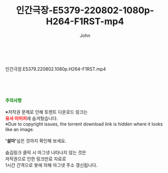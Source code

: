 ﻿---
layout: post
title:  "인간극장-E5379-220802-1080p-H264-F1RST-mp4"
author: John
categories: [ 방송/음악 ]
tags: [  ]
image:  
description: "인간극장-E5379-220802-1080p-H264-F1RST-mp4 torrent 정보 공유"
toc: true
toc_sticky: true
---

<br>
<div class="view-img">
<a class="view_image" href="https://torrentmobile59.com/bbs/view_image.php?fn=%2Fdata%2Ffile%2Fmusic%2F1040166538_5K4dNOq0_6e5059681c248a9d5df2f6881c9f4669a27dc4d6.jpg" target="_blank"><img alt="" class="img-tag" content="https://torrentmobile59.com/data/file/music/1040166538_5K4dNOq0_6e5059681c248a9d5df2f6881c9f4669a27dc4d6.jpg" itemprop="image" src="https://torrentmobile59.com/data/file/music/thumb-1040166538_5K4dNOq0_6e5059681c248a9d5df2f6881c9f4669a27dc4d6_835x2212.jpg"/></a></div><div class="view-content" itemprop="description">
<p>인간극장.E5379.220802.1080p.H264-F1RST.mp4<br/></p> </div>
    
<br><br><br>
<p data-ke-size="size16"><b><span style="color: green;">주의사항</span></b><br /><br />※저작권 문제로 인해 토렌트 다운로드 링크는<br /><b><span style="color: red;">유사 이미지</span></b>에 숨겨뒀습니다.<br />※Due to copyright issues, the torrent download link is hidden where it looks like an image.<br /><br /><b>'설마'</b>싶은 것까지 확인해 보세요.<br /><br />숨김링크 클릭 시 마그넷 나타나지 않는 것은<br />저작권으로 인한 링크만료 자료로<br />1시간 간격으로 봇에 의해 마그넷 주소 갱신됩니다.</p>
